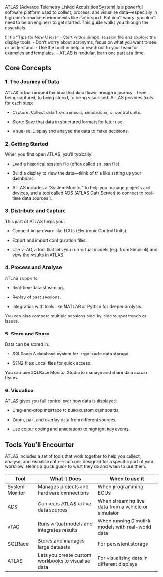 ATLAS (Advance Telemetry Linked Acquisition System) is a powerful software platform used to collect, process, and visualise data—especially in high-performance environments like motorsport. But don’t worry: you don’t need to be an engineer to get started. This guide walks you through the essentials.

!!! tip "Tips for New Users"
    - Start with a simple session file and explore the display tools.
    - Don’t worry about acronyms, focus on what you want to see or understand.
    - Use the built-in help or reach out to your team for examples and templates.
    - ATLAS is modular, learn one part at a time.

## Core Concepts

### 1. The Journey of Data

ATLAS is built around the idea that data flows through a journey—from being captured, to being stored, to being visualised. ATLAS provides tools for each step:

- Capture: Collect data from sensors, simulations, or control units.

- Store: Save that data in structured formats for later use.

- Visualise: Display and analyse the data to make decisions.

### 2. Getting Started

When you first open ATLAS, you’ll typically:

- Load a historical session file (often called an .ssn file).

- Build a display to view the data—think of this like setting up your dashboard.

- ATLAS includes a “System Monitor” to help you manage projects and devices, and a tool called ADS (ATLAS Data Server) to connect to real-time data sources 1.

### 3. Distribute and Capture

This part of ATLAS helps you:

- Connect to hardware like ECUs (Electronic Control Units).

- Export and import configuration files.

- Use vTAG, a tool that lets you run virtual models (e.g. from Simulink) and view the results in ATLAS.

### 4. Process and Analyse

ATLAS supports:

- Real-time data streaming.

- Replay of past sessions.

- Integration with tools like MATLAB or Python for deeper analysis.

You can also compare multiple sessions side-by-side to spot trends or issues.

### 5. Store and Share

Data can be stored in:

- SQLRace: A database system for large-scale data storage.

- SSN2 files: Local files for quick access.

You can use SQLRace Monitor Studio to manage and share data across teams.

### 6. Visualise

ATLAS gives you full control over how data is displayed:

- Drag-and-drop interface to build custom dashboards.

- Zoom, pan, and overlay data from different sources.

- Use colour coding and annotations to highlight key events.

## Tools You’ll Encounter

ATLAS includes a set of tools that work together to help you collect, analyse, and visualise data—each one designed for a specific part of your workflow. Here's a quick guide to what they do and when to use them.

| Tool    | What It Does | When to use it |
| -------- | ------- | ------- |
| System Monitor  | Manages projects and hardware connections | When programming ECUs |
| ADS | Connects ATLAS to live data sources  | When streaming live data from a vehicle or simulator |
| vTAG    | Runs virtual models and integrates results  | When running Simulink models with real-world data |
| SQLRace    | Stores and manages large datasets | For persistent storage |
| ATLAS    |  Lets you create custom workbooks to visualise data | For visualising data in different displays |